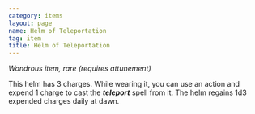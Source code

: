 ```yaml
---
category: items
layout: page
name: Helm of Teleportation 
tag: item
title: Helm of Teleportation 
---
```


_Wondrous item, rare (requires attunement)_ 

This helm has 3 charges. While wearing it, you can use an action and expend 1 charge to cast the **_teleport_** spell from it. The helm regains 1d3 expended charges daily at dawn. 
